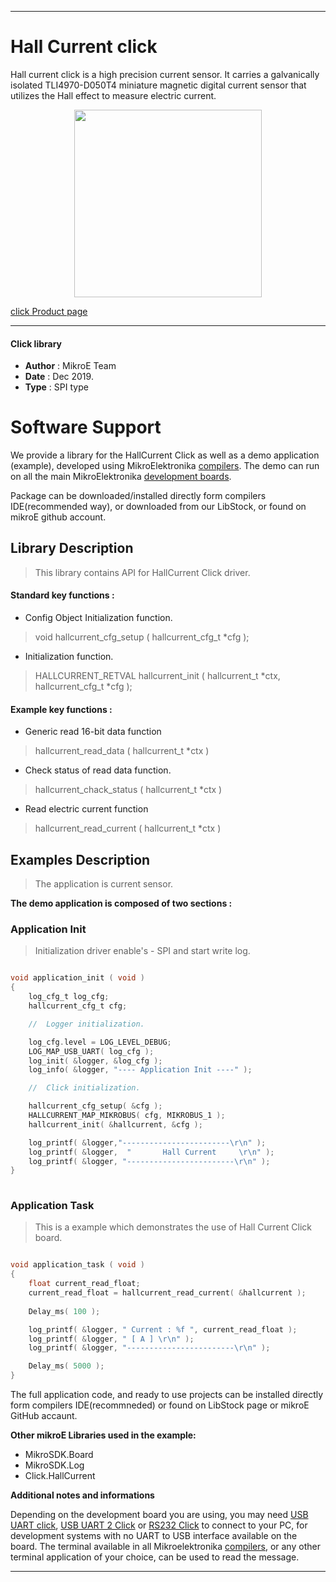 
---
# Hall Current click

Hall current click is a high precision current sensor. It carries a galvanically isolated TLI4970-D050T4 miniature magnetic digital current sensor that utilizes the Hall effect to measure electric current.

<p align="center">
  <img src="https://download.mikroe.com/images/click_for_ide/hallcurrent_click.png" height=300px>
</p>

[click Product page](https://www.mikroe.com/hall-current-click)

---


#### Click library 

- **Author**        : MikroE Team
- **Date**          : Dec 2019.
- **Type**          : SPI type


# Software Support

We provide a library for the HallCurrent Click 
as well as a demo application (example), developed using MikroElektronika 
[compilers](https://shop.mikroe.com/compilers). 
The demo can run on all the main MikroElektronika [development boards](https://shop.mikroe.com/development-boards).

Package can be downloaded/installed directly form compilers IDE(recommended way), or downloaded from our LibStock, or found on mikroE github account. 

## Library Description

> This library contains API for HallCurrent Click driver.

#### Standard key functions :

- Config Object Initialization function.
> void hallcurrent_cfg_setup ( hallcurrent_cfg_t *cfg ); 
 
- Initialization function.
> HALLCURRENT_RETVAL hallcurrent_init ( hallcurrent_t *ctx, hallcurrent_cfg_t *cfg );


#### Example key functions :

- Generic read 16-bit data function
>  hallcurrent_read_data ( hallcurrent_t *ctx )
 
- Check status of read data function.
> hallcurrent_chack_status ( hallcurrent_t *ctx )

- Read electric current function
> hallcurrent_read_current ( hallcurrent_t *ctx )

## Examples Description

>  The application is current sensor.

**The demo application is composed of two sections :**

### Application Init 

> Initialization driver enable's - SPI and start write log.

```c

void application_init ( void )
{
    log_cfg_t log_cfg;
    hallcurrent_cfg_t cfg;

    //  Logger initialization.

    log_cfg.level = LOG_LEVEL_DEBUG;
    LOG_MAP_USB_UART( log_cfg );
    log_init( &logger, &log_cfg );
    log_info( &logger, "---- Application Init ----" );

    //  Click initialization.

    hallcurrent_cfg_setup( &cfg );
    HALLCURRENT_MAP_MIKROBUS( cfg, MIKROBUS_1 );
    hallcurrent_init( &hallcurrent, &cfg );

    log_printf( &logger,"------------------------\r\n" );
    log_printf( &logger,  "       Hall Current     \r\n" );
    log_printf( &logger, "------------------------\r\n" );
}
  
```

### Application Task

> This is a example which demonstrates the use of Hall Current Click board.

```c

void application_task ( void )
{
    float current_read_float;
    current_read_float = hallcurrent_read_current( &hallcurrent );
    
    Delay_ms( 100 );

    log_printf( &logger, " Current : %f ", current_read_float );
    log_printf( &logger, " [ A ] \r\n" );
    log_printf( &logger, "------------------------\r\n" );

    Delay_ms( 5000 );
} 

```
The full application code, and ready to use projects can be  installed directly form compilers IDE(recommneded) or found on LibStock page or mikroE GitHub accaunt.

**Other mikroE Libraries used in the example:** 

- MikroSDK.Board
- MikroSDK.Log
- Click.HallCurrent

**Additional notes and informations**

Depending on the development board you are using, you may need 
[USB UART click](https://shop.mikroe.com/usb-uart-click), 
[USB UART 2 Click](https://shop.mikroe.com/usb-uart-2-click) or 
[RS232 Click](https://shop.mikroe.com/rs232-click) to connect to your PC, for 
development systems with no UART to USB interface available on the board. The 
terminal available in all Mikroelektronika 
[compilers](https://shop.mikroe.com/compilers), or any other terminal application 
of your choice, can be used to read the message.



---
